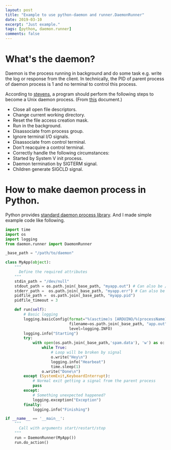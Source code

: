 ```yaml
---
layout: post
title: "Example to use python-daemon and runner.DaemonRunner"
date: 2019-03-10
excerpt: "Just example."
tags: [python, daemon.runner]
comments: false
---
```


# What's the daemon?

  Daemon is the process running in background and do some task e.g. write the log or response from the client. In technically, the PID of parent process of daemon process is 1 and no terminal to control this process. 

  According to [stevens](https://books.google.co.kr/books/about/UNIX_Network_Programming.html?id=Rc1QAAAAMAAJ&redir_esc=y), a program should perform the following steps to become a Unix daemon process. (From [this](https://www.python.org/dev/peps/pep-3143/#correct-daemon-behaviour) document.)
   
   - Close all open file descriptors.
   - Change current working directory.
   - Reset the file access creation mask.
   - Run in the background.
   - Disassociate from process group.
   - Ignore terminal I/O signals.
   - Disassociate from control terminal.
   - Don't reacquire a control terminal.
   - Correctly handle the following circumstances:
   - Started by System V init process.
   - Daemon termination by SIGTERM signal.
   - Children generate SIGCLD signal.

# How to make daemon process in Python.

 Python provides [standard daemon process library](https://www.python.org/dev/peps/pep-3143/). And I made simple example code like following.



``` python
import time
import os
import logging
from daemon.runner import DaemonRunner

_base_path = "/path/to/daemon"

class MyApp(object):
    """
      Define the required attributes
    """
    stdin_path = "/dev/null"
    stdout_path = os.path.join(_base_path, "myapp.out") # Can also be /dev/null 
    stderr_path =  os.path.join(_base_path, "myapp.err") # Can also be /dev/null
    pidfile_path =  os.path.join(_base_path, "myapp.pid")
    pidfile_timeout = 3 

    def run(self):
        # Basic logging 
        logging.basicConfig(format="%(asctime)s [ARDUINO/%(processName)s] %(levelname)s %(message)s",
                            filename=os.path.join(_base_path, "app.out"),
                            level=logging.INFO)
        logging.info("Starting")
        try:
            with open(os.path.join(_base_path,'spam.data'), 'w') as o:
                while True:
                    # Loop will be broken by signal
                    o.write("Hey\n")
                    logging.info("Hearbeat")
                    time.sleep(1)
                o.write("Done\n")
        except (SystemExit,KeyboardInterrupt):
            # Normal exit getting a signal from the parent process
            pass
        except:
            # Something unexpected happened? 
            logging.exception("Exception")
        finally:
            logging.info("Finishing")

if __name__ == '__main__':
    """
      Call with arguments start/restart/stop
    """
    run = DaemonRunner(MyApp())
    run.do_action()
```
